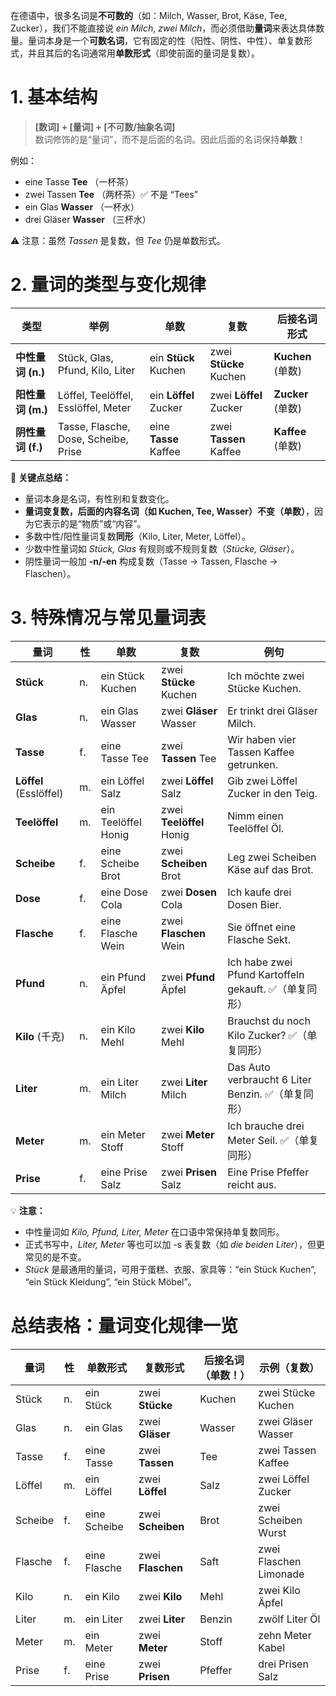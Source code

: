 在德语中，很多名词是**不可数的**（如：Milch, Wasser, Brot, Käse, Tee, Zucker），我们不能直接说 *ein Milch*, *zwei Milch*，而必须借助**量词**来表达具体数量。量词本身是一个**可数名词**，它有固定的性（阳性、阴性、中性）、单复数形式，并且其后的名词通常用**单数形式**（即使前面的量词是复数）。

# 1. 基本结构

> **[数词] + [量词] + [不可数/抽象名词]**  
> 数词修饰的是“量词”，而不是后面的名词。因此后面的名词保持**单数**！

例如：

- eine Tasse **Tee** （一杯茶）
- zwei Tassen **Tee** （两杯茶）✅ 不是 “Tees”
- ein Glas **Wasser** （一杯水）
- drei Gläser **Wasser** （三杯水）

⚠️ 注意：虽然 *Tassen* 是复数，但 *Tee* 仍是单数形式。

# 2. 量词的类型与变化规律

| 类型              | 举例                                 | 单数                  | 复数                   | 后接名词形式      |
| ----------------- | ------------------------------------ | --------------------- | ---------------------- | ----------------- |
| **中性量词 (n.)** | Stück, Glas, Pfund, Kilo, Liter      | ein **Stück** Kuchen  | zwei **Stücke** Kuchen | **Kuchen** (单数) |
| **阳性量词 (m.)** | Löffel, Teelöffel, Esslöffel, Meter  | ein **Löffel** Zucker | zwei **Löffel** Zucker | **Zucker** (单数) |
| **阴性量词 (f.)** | Tasse, Flasche, Dose, Scheibe, Prise | eine **Tasse** Kaffee | zwei **Tassen** Kaffee | **Kaffee** (单数) |

📌 **关键点总结：**

- 量词本身是名词，有性别和复数变化。
- **量词变复数，后面的内容名词（如 Kuchen, Tee, Wasser）不变（单数）**，因为它表示的是“物质”或“内容”。
- 多数中性/阳性量词复数**同形**（Kilo, Liter, Meter, Löffel）。
- 少数中性量词如 *Stück, Glas* 有规则或不规则复数（*Stücke, Gläser*）。
- 阴性量词一般加 **-n/-en** 构成复数（Tasse → Tassen, Flasche → Flaschen）。

# 3. 特殊情况与常见量词表

| 量词                   | 性   | 单数                | 复数                     | 例句                                                  |
| ---------------------- | ---- | ------------------- | ------------------------ | ----------------------------------------------------- |
| **Stück**              | n.   | ein Stück Kuchen    | zwei **Stücke** Kuchen   | Ich möchte zwei Stücke Kuchen.                        |
| **Glas**               | n.   | ein Glas Wasser     | zwei **Gläser** Wasser   | Er trinkt drei Gläser Milch.                          |
| **Tasse**              | f.   | eine Tasse Tee      | zwei **Tassen** Tee      | Wir haben vier Tassen Kaffee getrunken.               |
| **Löffel** (Esslöffel) | m.   | ein Löffel Salz     | zwei **Löffel** Salz     | Gib zwei Löffel Zucker in den Teig.                   |
| **Teelöffel**          | m.   | ein Teelöffel Honig | zwei **Teelöffel** Honig | Nimm einen Teelöffel Öl.                              |
| **Scheibe**            | f.   | eine Scheibe Brot   | zwei **Scheiben** Brot   | Leg zwei Scheiben Käse auf das Brot.                  |
| **Dose**               | f.   | eine Dose Cola      | zwei **Dosen** Cola      | Ich kaufe drei Dosen Bier.                            |
| **Flasche**            | f.   | eine Flasche Wein   | zwei **Flaschen** Wein   | Sie öffnet eine Flasche Sekt.                         |
| **Pfund**              | n.   | ein Pfund Äpfel     | zwei **Pfund** Äpfel     | Ich habe zwei Pfund Kartoffeln gekauft. ✅（单复同形） |
| **Kilo** (千克)        | n.   | ein Kilo Mehl       | zwei **Kilo** Mehl       | Brauchst du noch Kilo Zucker? ✅（单复同形）           |
| **Liter**              | m.   | ein Liter Milch     | zwei **Liter** Milch     | Das Auto verbraucht 6 Liter Benzin. ✅（单复同形）     |
| **Meter**              | m.   | ein Meter Stoff     | zwei **Meter** Stoff     | Ich brauche drei Meter Seil. ✅（单复同形）            |
| **Prise**              | f.   | eine Prise Salz     | zwei **Prisen** Salz     | Eine Prise Pfeffer reicht aus.                        |

💡 **注意：**

- 中性量词如 *Kilo, Pfund, Liter, Meter* 在口语中常保持单复数同形。
- 正式书写中，*Liter, Meter* 等也可以加 -s 表复数（如 *die beiden Liter*），但更常见的是不变。
- *Stück* 是最通用的量词，可用于蛋糕、衣服、家具等：“ein Stück Kuchen”, “ein Stück Kleidung”, “ein Stück Möbel”。

# 总结表格：量词变化规律一览

| 量词    | 性   | 单数形式     | 复数形式          | 后接名词（单数！） | 示例（复数）           |
| ------- | ---- | ------------ | ----------------- | ------------------ | ---------------------- |
| Stück   | n.   | ein Stück    | zwei **Stücke**   | Kuchen             | zwei Stücke Kuchen     |
| Glas    | n.   | ein Glas     | zwei **Gläser**   | Wasser             | zwei Gläser Wasser     |
| Tasse   | f.   | eine Tasse   | zwei **Tassen**   | Tee                | zwei Tassen Kaffee     |
| Löffel  | m.   | ein Löffel   | zwei **Löffel**   | Salz               | zwei Löffel Zucker     |
| Scheibe | f.   | eine Scheibe | zwei **Scheiben** | Brot               | zwei Scheiben Wurst    |
| Flasche | f.   | eine Flasche | zwei **Flaschen** | Saft               | zwei Flaschen Limonade |
| Kilo    | n.   | ein Kilo     | zwei **Kilo**     | Mehl               | zwei Kilo Äpfel        |
| Liter   | m.   | ein Liter    | zwei **Liter**    | Benzin             | zwölf Liter Öl         |
| Meter   | m.   | ein Meter    | zwei **Meter**    | Stoff              | zehn Meter Kabel       |
| Prise   | f.   | eine Prise   | zwei **Prisen**   | Pfeffer            | drei Prisen Salz       |